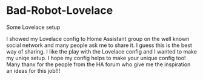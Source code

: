 # Bad-Robot-Lovelace
Some Lovelace setup

I showed my Lovelace config to Home Assistant group on the well known social network and many people ask me to share it. I guess this is the best way of sharing.
I like the play with the Lovelace config and I wanted to make my uniqe setup.
I hope my config helps to make your unique config too!
Many thanx for the people from the HA forum who give me the inspiration an ideas for this job!!!
